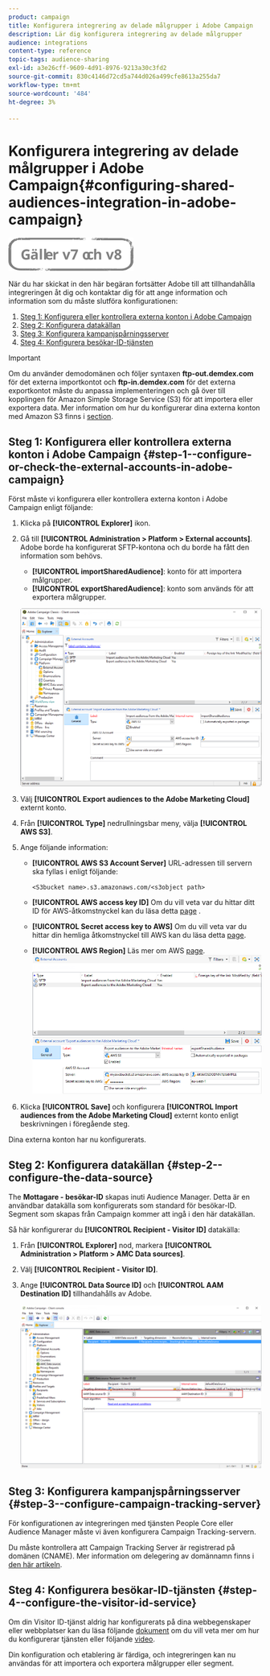 ```yaml
---
product: campaign
title: Konfigurera integrering av delade målgrupper i Adobe Campaign
description: Lär dig konfigurera integrering av delade målgrupper
audience: integrations
content-type: reference
topic-tags: audience-sharing
exl-id: a3e26cff-9609-4d91-8976-9213a30c3fd2
source-git-commit: 830c4146d72cd5a744d026a499cfe8613a255da7
workflow-type: tm+mt
source-wordcount: '484'
ht-degree: 3%

---
```


# Konfigurera integrering av delade målgrupper i Adobe Campaign{#configuring-shared-audiences-integration-in-adobe-campaign}

![](../../assets/common.svg)

När du har skickat in den här begäran fortsätter Adobe till att tillhandahålla integreringen åt dig och kontaktar dig för att ange information och information som du måste slutföra konfigurationen:

1. [Steg 1: Konfigurera eller kontrollera externa konton i Adobe Campaign](#step-1--configure-or-check-the-external-accounts-in-adobe-campaign)
1. [Steg 2: Konfigurera datakällan](#step-2--configure-the-data-source)
1. [Steg 3: Konfigurera kampanjspårningsserver](#step-3--configure-campaign-tracking-server)
1. [Steg 4: Konfigurera besökar-ID-tjänsten](#step-4--configure-the-visitor-id-service)

>[!IMPORTANT]
>
>Om du använder demodomänen och följer syntaxen **ftp-out.demdex.com** för det externa importkontot och **ftp-in.demdex.com** för det externa exportkontot måste du anpassa implementeringen och gå över till kopplingen för Amazon Simple Storage Service (S3) för att importera eller exportera data. Mer information om hur du konfigurerar dina externa konton med Amazon S3 finns i [section](../../integrations/using/configuring-shared-audiences-integration-in-adobe-campaign.md#step-1--configure-or-check-the-external-accounts-in-adobe-campaign).

## Steg 1: Konfigurera eller kontrollera externa konton i Adobe Campaign {#step-1--configure-or-check-the-external-accounts-in-adobe-campaign}

Först måste vi konfigurera eller kontrollera externa konton i Adobe Campaign enligt följande:

1. Klicka på **[!UICONTROL Explorer]** ikon.
1. Gå till **[!UICONTROL Administration > Platform > External accounts]**. Adobe borde ha konfigurerat SFTP-kontona och du borde ha fått den information som behövs.

   * **[!UICONTROL importSharedAudience]**: konto för att importera målgrupper.
   * **[!UICONTROL exportSharedAudience]**: konto som används för att exportera målgrupper.

   ![](assets/aam_config_1.png)

1. Välj **[!UICONTROL Export audiences to the Adobe Marketing Cloud]** externt konto.

1. Från **[!UICONTROL Type]** nedrullningsbar meny, välja **[!UICONTROL AWS S3]**.

1. Ange följande information:

   * **[!UICONTROL AWS S3 Account Server]**
URL-adressen till servern ska fyllas i enligt följande:

      ```
      <S3bucket name>.s3.amazonaws.com/<s3object path>
      ```

   * **[!UICONTROL AWS access key ID]**
Om du vill veta var du hittar ditt ID för AWS-åtkomstnyckel kan du läsa detta [page](https://docs.aws.amazon.com/general/latest/gr/aws-sec-cred-types.html#access-keys-and-secret-access-keys) .

   * **[!UICONTROL Secret access key to AWS]**
Om du vill veta var du hittar din hemliga åtkomstnyckel till AWS kan du läsa detta [page](https://aws.amazon.com/fr/blogs/security/wheres-my-secret-access-key/).

   * **[!UICONTROL AWS Region]**
Läs mer om AWS [page](https://aws.amazon.com/about-aws/global-infrastructure/regions_az/).
   ![](assets/aam_config_2.png)

1. Klicka **[!UICONTROL Save]** och konfigurera **[!UICONTROL Import audiences from the Adobe Marketing Cloud]** externt konto enligt beskrivningen i föregående steg.

Dina externa konton har nu konfigurerats.

## Steg 2: Konfigurera datakällan {#step-2--configure-the-data-source}

The **Mottagare - besökar-ID** skapas inuti Audience Manager. Detta är en användbar datakälla som konfigurerats som standard för besökar-ID. Segment som skapas från Campaign kommer att ingå i den här datakällan.

Så här konfigurerar du **[!UICONTROL Recipient - Visitor ID]** datakälla:

1. Från **[!UICONTROL Explorer]** nod, markera **[!UICONTROL Administration > Platform > AMC Data sources]**.
1. Välj **[!UICONTROL Recipient - Visitor ID]**.
1. Ange **[!UICONTROL Data Source ID]** och **[!UICONTROL AAM Destination ID]** tillhandahålls av Adobe.

   ![](assets/aam_config_3.png)

## Steg 3: Konfigurera kampanjspårningsserver {#step-3--configure-campaign-tracking-server}

För konfigurationen av integreringen med tjänsten People Core eller Audience Manager måste vi även konfigurera Campaign Tracking-servern.

Du måste kontrollera att Campaign Tracking Server är registrerad på domänen (CNAME). Mer information om delegering av domännamn finns i [den här artikeln](https://experienceleague.adobe.com/docs/control-panel/using/subdomains-and-certificates/setting-up-new-subdomain.html?lang=sv).

## Steg 4: Konfigurera besökar-ID-tjänsten {#step-4--configure-the-visitor-id-service}

Om din Visitor ID-tjänst aldrig har konfigurerats på dina webbegenskaper eller webbplatser kan du läsa följande [dokument](https://experienceleague.adobe.com/docs/id-service/using/implementation/setup-aam-analytics.html) om du vill veta mer om hur du konfigurerar tjänsten eller följande [video](https://helpx.adobe.com/marketing-cloud/how-to/email-marketing.html#step-two).

Din konfiguration och etablering är färdiga, och integreringen kan nu användas för att importera och exportera målgrupper eller segment.
